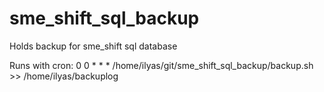 # sme_shift_sql_backup

Holds backup for sme_shift sql database

Runs with cron:
0 0 * * * /home/ilyas/git/sme_shift_sql_backup/backup.sh >> /home/ilyas/backuplog
